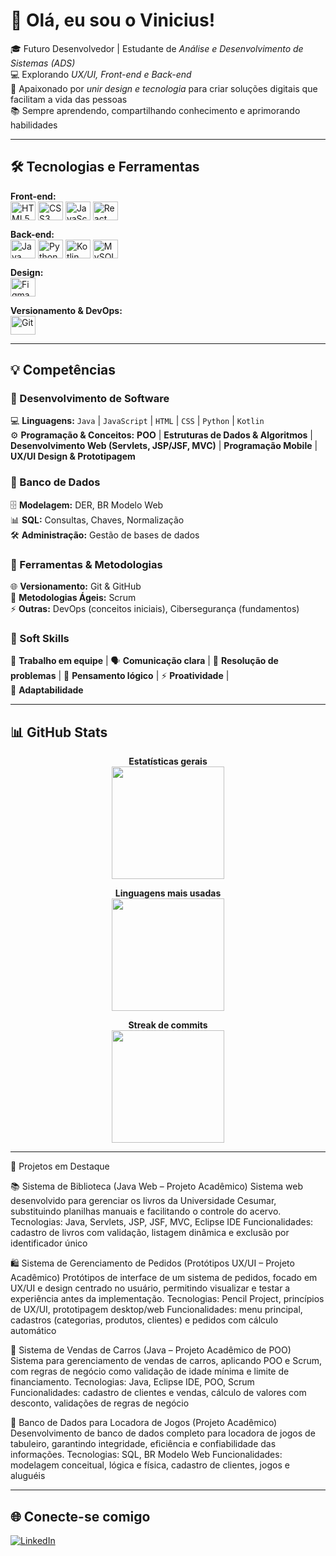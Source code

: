# 👋 Olá, eu sou o Vinicius!

🎓 Futuro Desenvolvedor | Estudante de *Análise e Desenvolvimento de Sistemas (ADS)*  
💻 Explorando *UX/UI, Front-end e Back-end*  
🚀 Apaixonado por *unir design e tecnologia* para criar soluções digitais que facilitam a vida das pessoas  
📚 Sempre aprendendo, compartilhando conhecimento e aprimorando habilidades

---

## 🛠 Tecnologias e Ferramentas

**Front-end:**  
<img align="center" alt="HTML5" height="30" width="40" src="https://cdn.jsdelivr.net/gh/devicons/devicon/icons/html5/html5-original.svg">
<img align="center" alt="CSS3" height="30" width="40" src="https://cdn.jsdelivr.net/gh/devicons/devicon/icons/css3/css3-original.svg">
<img align="center" alt="JavaScript" height="30" width="40" src="https://cdn.jsdelivr.net/gh/devicons/devicon/icons/javascript/javascript-original.svg">
<img align="center" alt="React" height="30" width="40" src="https://cdn.jsdelivr.net/gh/devicons/devicon/icons/react/react-original.svg">

**Back-end:**  
<img align="center" alt="Java" height="30" width="40" src="https://cdn.jsdelivr.net/gh/devicons/devicon/icons/java/java-original.svg">
<img align="center" alt="Python" height="30" width="40" src="https://cdn.jsdelivr.net/gh/devicons/devicon/icons/python/python-original.svg">
<img align="center" alt="Kotlin" height="30" width="40" src="https://cdn.jsdelivr.net/gh/devicons/devicon/icons/kotlin/kotlin-original.svg">
<img align="center" alt="MySQL" height="30" width="40" src="https://cdn.jsdelivr.net/gh/devicons/devicon/icons/mysql/mysql-original.svg">

**Design:**  
<img align="center" alt="Figma" height="30" width="40" src="https://cdn.jsdelivr.net/gh/devicons/devicon/icons/figma/figma-original.svg">

**Versionamento & DevOps:**  
<img align="center" alt="Git" height="30" width="40" src="https://cdn.jsdelivr.net/gh/devicons/devicon/icons/git/git-original.svg">

---

## 💡 Competências

### 🔹 Desenvolvimento de Software
💻 **Linguagens:** `Java` | `JavaScript` | `HTML` | `CSS` | `Python` | `Kotlin`  
⚙️ **Programação & Conceitos:** **POO** | **Estruturas de Dados & Algoritmos** | **Desenvolvimento Web (Servlets, JSP/JSF, MVC)** | 
**Programação Mobile** | **UX/UI Design & Prototipagem**

### 🔹 Banco de Dados
🗄️ **Modelagem:** DER, BR Modelo Web  
📊 **SQL:** Consultas, Chaves, Normalização  
🛠️ **Administração:** Gestão de bases de dados

### 🔹 Ferramentas & Metodologias
🌐 **Versionamento:** Git & GitHub  
🚀 **Metodologias Ágeis:** Scrum  
⚡ **Outras:** DevOps (conceitos iniciais), Cibersegurança (fundamentos)

### 🔹 Soft Skills
🤝 **Trabalho em equipe** | 🗣️ **Comunicação clara** | 🧩 **Resolução de problemas** | 🧠 **Pensamento lógico** | ⚡ **Proatividade** |  
🔄 **Adaptabilidade**

---

## 📊 GitHub Stats
<div align="center">

**Estatísticas gerais**  
<img height="180em" src="https://github-readme-stats.vercel.app/api?username=ViniciusBzm&show_icons=true&theme=tokyonight&include_all_commits=true&count_private=true"/>

**Linguagens mais usadas**  
<img height="180em" src="https://github-readme-stats.vercel.app/api/top-langs/?username=ViniciusBzm&layout=compact&langs_count=7&theme=tokyonight"/>

**Streak de commits**  
<img height="180em" src="https://github-readme-streak-stats.herokuapp.com/?user=ViniciusBzm&theme=tokyonight"/>

</div>

---

🚀 Projetos em Destaque

📚 Sistema de Biblioteca (Java Web – Projeto Acadêmico)
Sistema web desenvolvido para gerenciar os livros da Universidade Cesumar, substituindo planilhas manuais e facilitando o controle do acervo.
Tecnologias: Java, Servlets, JSP, JSF, MVC, Eclipse IDE
Funcionalidades: cadastro de livros com validação, listagem dinâmica e exclusão por identificador único

🛍 Sistema de Gerenciamento de Pedidos (Protótipos UX/UI – Projeto Acadêmico)
Protótipos de interface de um sistema de pedidos, focado em UX/UI e design centrado no usuário, permitindo visualizar e testar a experiência antes da implementação.
Tecnologias: Pencil Project, princípios de UX/UI, prototipagem desktop/web
Funcionalidades: menu principal, cadastros (categorias, produtos, clientes) e pedidos com cálculo automático

🚗 Sistema de Vendas de Carros (Java – Projeto Acadêmico de POO)
Sistema para gerenciamento de vendas de carros, aplicando POO e Scrum, com regras de negócio como validação de idade mínima e limite de financiamento.
Tecnologias: Java, Eclipse IDE, POO, Scrum
Funcionalidades: cadastro de clientes e vendas, cálculo de valores com desconto, validações de regras de negócio

🎲 Banco de Dados para Locadora de Jogos (Projeto Acadêmico)
Desenvolvimento de banco de dados completo para locadora de jogos de tabuleiro, garantindo integridade, eficiência e confiabilidade das informações.
Tecnologias: SQL, BR Modelo Web
Funcionalidades: modelagem conceitual, lógica e física, cadastro de clientes, jogos e aluguéis

---

## 🌐 Conecte-se comigo
[![LinkedIn](https://img.shields.io/badge/LinkedIn-0077B5?style=for-the-badge&logo=linkedin&logoColor=white)](https://www.linkedin.com/in/vinicius-zem)  
